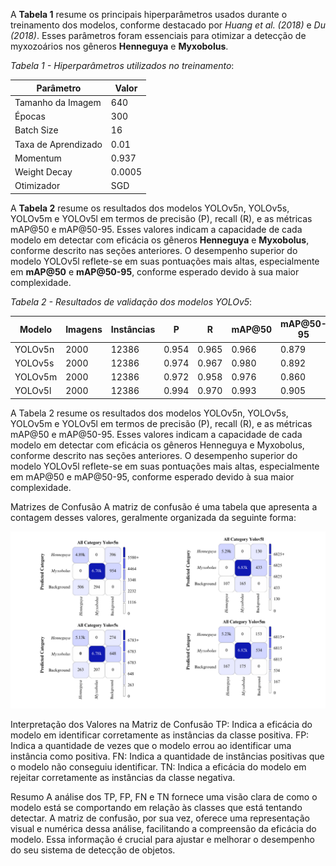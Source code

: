 A **Tabela 1**  resume os principais hiperparâmetros usados durante o treinamento dos modelos, conforme destacado por _Huang et al. (2018)_ e _Du (2018)_. Esses parâmetros foram essenciais para otimizar a detecção de myxozoários nos gêneros **Henneguya** e **Myxobolus**.

*Tabela 1 - Hiperparâmetros utilizados no treinamento*:

| Parâmetro              | Valor  |
|------------------------|--------|
| Tamanho da Imagem       | 640    |
| Épocas                  | 300    |
| Batch Size              | 16     |
| Taxa de Aprendizado     | 0.01   |
| Momentum                | 0.937  |
| Weight Decay            | 0.0005 |
| Otimizador              | SGD    |


A **Tabela 2** resume os resultados dos modelos YOLOv5n, YOLOv5s, YOLOv5m e YOLOv5l em termos de precisão (P), recall (R), e as métricas mAP@50 e mAP@50-95. Esses valores indicam a capacidade de cada modelo em detectar com eficácia os gêneros **Henneguya** e **Myxobolus**, conforme descrito nas seções anteriores. O desempenho superior do modelo YOLOv5l reflete-se em suas pontuações mais altas, especialmente em **mAP@50** e **mAP@50-95**, conforme esperado devido à sua maior complexidade.

*Tabela 2 - Resultados de validação dos modelos YOLOv5*:

| Modelo    | Imagens | Instâncias | P     | R     | mAP@50 | mAP@50-95 |
|-----------|---------|------------|-------|-------|--------|-----------|
| YOLOv5n   | 2000    | 12386      | 0.954 | 0.965 | 0.966  | 0.879     |
| YOLOv5s   | 2000    | 12386      | 0.974 | 0.967 | 0.980  | 0.892     |
| YOLOv5m   | 2000    | 12386      | 0.972 | 0.958 | 0.976  | 0.860     |
| YOLOv5l   | 2000    | 12386      | 0.994 | 0.970 | 0.993  | 0.905     |


A Tabela 2 resume os resultados dos modelos YOLOv5n, YOLOv5s, YOLOv5m e YOLOv5l em termos de precisão (P), recall (R), e as métricas mAP@50 e mAP@50-95. Esses valores indicam a capacidade de cada modelo em detectar com eficácia os gêneros Henneguya e Myxobolus, conforme descrito nas seções anteriores. O desempenho superior do modelo YOLOv5l reflete-se em suas pontuações mais altas, especialmente em mAP@50 e mAP@50-95, conforme esperado devido à sua maior complexidade.

Matrizes de Confusão
A matriz de confusão é uma tabela que apresenta a contagem desses valores, geralmente organizada da seguinte forma:

![Confusion Matrix](figure20.jpg)

Interpretação dos Valores na Matriz de Confusão
TP: Indica a eficácia do modelo em identificar corretamente as instâncias da classe positiva.
FP: Indica a quantidade de vezes que o modelo errou ao identificar uma instância como positiva.
FN: Indica a quantidade de instâncias positivas que o modelo não conseguiu identificar.
TN: Indica a eficácia do modelo em rejeitar corretamente as instâncias da classe negativa.


Resumo
A análise dos TP, FP, FN e TN fornece uma visão clara de como o modelo está se comportando em relação às classes que está tentando detectar. A matriz de confusão, por sua vez, oferece uma representação visual e numérica dessa análise, facilitando a compreensão da eficácia do modelo. Essa informação é crucial para ajustar e melhorar o desempenho do seu sistema de detecção de objetos.
